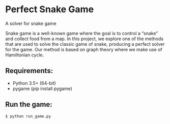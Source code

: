 # Perfect Snake Game
A solver for snake game 

 Snake game is a well-known game where the goal is to control a “snake” and collect food from a map. In this project, we explore one of the methods that are used to solve the classic game of snake, producing a perfect solver for the game. Our method is based on graph theory where we make use of Hamiltonian cycle.
 

## Requirements: 
- Python 3.5+ (64-bit)
- pygame (pip install pygame)


## Run the game:

```
$ python run_game.py
```
